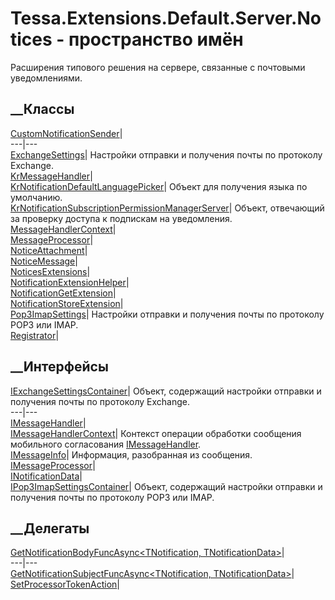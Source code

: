 # Tessa.Extensions.Default.Server.Notices - пространство имён
Расширения типового решения на сервере, связанные с почтовыми уведомлениями.
##  __Классы
[CustomNotificationSender](T_Tessa_Extensions_Default_Server_Notices_CustomNotificationSender.htm)|  
---|---  
[ExchangeSettings](T_Tessa_Extensions_Default_Server_Notices_ExchangeSettings.htm)|
Настройки отправки и получения почты по протоколу Exchange.  
[KrMessageHandler](T_Tessa_Extensions_Default_Server_Notices_KrMessageHandler.htm)|  
[KrNotificationDefaultLanguagePicker](T_Tessa_Extensions_Default_Server_Notices_KrNotificationDefaultLanguagePicker.htm)|
Объект для получения языка по умолчанию.  
[KrNotificationSubscriptionPermissionManagerServer](T_Tessa_Extensions_Default_Server_Notices_KrNotificationSubscriptionPermissionManagerServer.htm)|
Объект, отвечающий за проверку доступа к подпискам на уведомления.  
[MessageHandlerContext](T_Tessa_Extensions_Default_Server_Notices_MessageHandlerContext.htm)|  
[MessageProcessor](T_Tessa_Extensions_Default_Server_Notices_MessageProcessor.htm)|  
[NoticeAttachment](T_Tessa_Extensions_Default_Server_Notices_NoticeAttachment.htm)|  
[NoticeMessage](T_Tessa_Extensions_Default_Server_Notices_NoticeMessage.htm)|  
[NoticesExtensions](T_Tessa_Extensions_Default_Server_Notices_NoticesExtensions.htm)|  
[NotificationExtensionHelper](T_Tessa_Extensions_Default_Server_Notices_NotificationExtensionHelper.htm)|  
[NotificationGetExtension](T_Tessa_Extensions_Default_Server_Notices_NotificationGetExtension.htm)|  
[NotificationStoreExtension](T_Tessa_Extensions_Default_Server_Notices_NotificationStoreExtension.htm)|  
[Pop3ImapSettings](T_Tessa_Extensions_Default_Server_Notices_Pop3ImapSettings.htm)|
Настройки отправки и получения почты по протоколу POP3 или IMAP.  
[Registrator](T_Tessa_Extensions_Default_Server_Notices_Registrator.htm)|  
## __Интерфейсы
[IExchangeSettingsContainer](T_Tessa_Extensions_Default_Server_Notices_IExchangeSettingsContainer.htm)|
Объект, содержащий настройки отправки и получения почты по протоколу Exchange.  
---|---  
[IMessageHandler](T_Tessa_Extensions_Default_Server_Notices_IMessageHandler.htm)|  
[IMessageHandlerContext](T_Tessa_Extensions_Default_Server_Notices_IMessageHandlerContext.htm)|
Контекст операции обработки сообщения мобильного согласования
[IMessageHandler](T_Tessa_Extensions_Default_Server_Notices_IMessageHandler.htm).  
[IMessageInfo](T_Tessa_Extensions_Default_Server_Notices_IMessageInfo.htm)|
Информация, разобранная из сообщения.  
[IMessageProcessor](T_Tessa_Extensions_Default_Server_Notices_IMessageProcessor.htm)|  
[INotificationData<TNotification>](T_Tessa_Extensions_Default_Server_Notices_INotificationData_1.htm)|  
[IPop3ImapSettingsContainer](T_Tessa_Extensions_Default_Server_Notices_IPop3ImapSettingsContainer.htm)|
Объект, содержащий настройки отправки и получения почты по протоколу POP3 или
IMAP.  
## __Делегаты
[GetNotificationBodyFuncAsync<TNotification,
TNotificationData>](T_Tessa_Extensions_Default_Server_Notices_GetNotificationBodyFuncAsync_2.htm)|  
---|---  
[GetNotificationSubjectFuncAsync<TNotification,
TNotificationData>](T_Tessa_Extensions_Default_Server_Notices_GetNotificationSubjectFuncAsync_2.htm)|  
[SetProcessorTokenAction](T_Tessa_Extensions_Default_Server_Notices_SetProcessorTokenAction.htm)|
